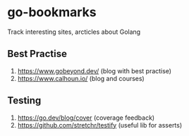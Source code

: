 # go-bookmarks
Track interesting sites, arcticles about Golang

## Best Practise
1. https://www.gobeyond.dev/ (blog with best practise)
2. https://www.calhoun.io/ (blog and courses)


## Testing
1. https://go.dev/blog/cover (coverage feedback)
1. https://github.com/stretchr/testify (useful lib for asserts)
